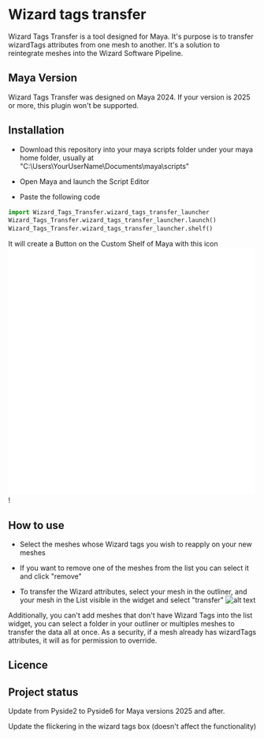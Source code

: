 # Wizard tags transfer

Wizard Tags Transfer is a tool designed for Maya. It's purpose is to transfer wizardTags attributes from one mesh to another. It's a solution to reintegrate meshes into the Wizard Software Pipeline.

## Maya Version

Wizard Tags Transfer was designed on Maya 2024. If your version is 2025 or more, this plugin won't be supported.

## Installation 

* Download this repository into your maya scripts folder under your maya home folder, usually at "C:\Users\YourUserName\Documents\maya\scripts" 

* Open Maya and launch the Script Editor

* Paste the following code

```python
import Wizard_Tags_Transfer.wizard_tags_transfer_launcher
Wizard_Tags_Transfer.wizard_tags_transfer_launcher.launch()
Wizard_Tags_Transfer.wizard_tags_transfer_launcher.shelf()
```

It will create a Button on the Custom Shelf of Maya with this icon ![alt text](icons/wizard_tags_transfer_icon.svg) !

## How to use

* Select the meshes whose Wizard tags you wish to reapply on your new meshes

* If you want to remove one of the meshes from the list you can select it and click "remove" 

* To transfer the Wizard attributes, select your mesh in the outliner, and your mesh in the List visible in the widget and select "transfer"
![alt text](tutorial_Wizard_Tags_Transfer.gif)

Additionally, you can't add meshes that don't have Wizard Tags into the list widget, you can select a folder in your outliner or multiples meshes to transfer the data all at once.
As a security, if a mesh already has wizardTags attributes, it will as for permission to override.

## Licence


## Project status

Update from Pyside2 to Pyside6 for Maya versions 2025 and after.

Update the flickering in the wizard tags box (doesn't affect the functionality)